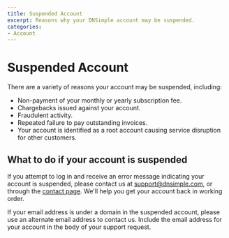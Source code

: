 ```yaml
---
title: Suspended Account
excerpt: Reasons why your DNSimple account may be suspended.
categories:
- Account
---
```


# Suspended Account

There are a variety of reasons your account may be suspended, including:

- Non-payment of your monthly or yearly subscription fee.
- Chargebacks issued against your account.
- Fraudulent activity.
- Repeated failure to pay outstanding invoices.
- Your account is identified as a root account causing service disruption for other customers.

## What to do if your account is suspended

If you attempt to log in and receive an error message indicating your account is suspended, please contact us at [support@dnsimple.com](mailto:support@dnsimple.com), or through the [contact page](https://dnsimple.com/contact). We'll help you get your account back in working order.

If your email address is under a domain in the suspended account, please use an alternate email address to contact us. Include the email address for your account in the body of your support request.
